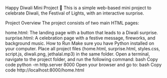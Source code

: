 Happy Diwali Mini Project 🎉
This is a simple web-based mini project to celebrate Diwali, the Festival of Lights, with an interactive surprise.

Project Overview
The project consists of two main HTML pages:

home.html: The landing page with a button that leads to a Diwali surprise.
surprise.html: A celebration page with a festive message, fireworks, and background music.
How to Run
Make sure you have Python installed on your computer.
Place all project files (home.html, surprise.html, styles.css, script.js, diwali.png, jethalal.mp3) in the same folder.
Open a terminal, navigate to the project folder, and run the following command:
bash
Copy code
python -m http.server 8000
Open your browser and go to:
bash
Copy code
http://localhost:8000/home.html
